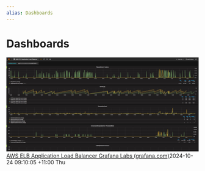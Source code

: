 ```yaml
---
alias: Dashboards
---
```

# Dashboards



![](assets/aws-elb-application-load-balancer.png)
[AWS ELB Application Load Balancer  Grafana Labs (grafana.com)](https://grafana.com/grafana/dashboards/650-aws-elb-application-load-balancer/)2024-10-24 09:10:05 +11:00 Thu
